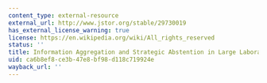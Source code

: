 ```yaml
---
content_type: external-resource
external_url: http://www.jstor.org/stable/29730019
has_external_license_warning: true
license: https://en.wikipedia.org/wiki/All_rights_reserved
status: ''
title: Information Aggregation and Strategic Abstention in Large Laboratory Elections
uid: ca6b8ef8-ce3b-47e8-bf98-d118c719924e
wayback_url: ''
---
```

